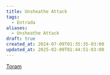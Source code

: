 ```yaml
---
title: Unsheathe Attack
tags:
  - Entrada
aliases:
  - Unsheathe Attack
draft: true
created_at: 2024-07-09T01:35:35-03:00
updated_at: 2025-02-09T01:44:51-03:00
---
```


[Toram](content/entrada/2024/07/26/Toram.md)
